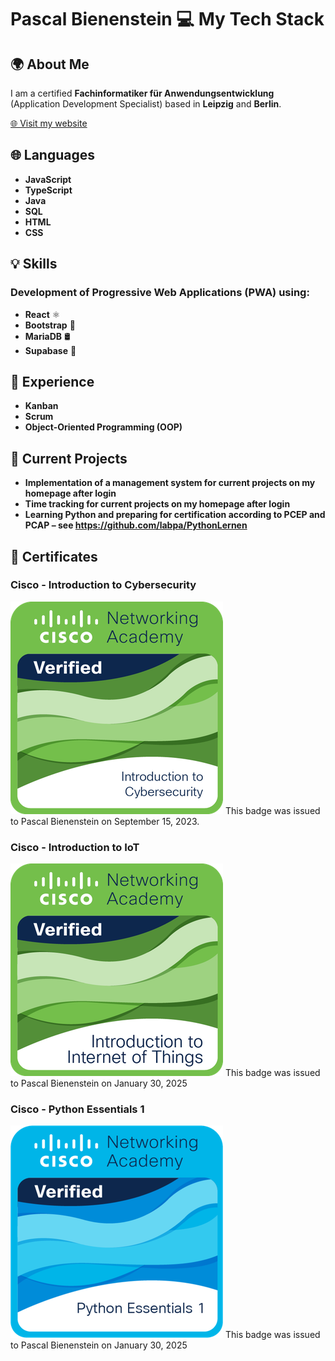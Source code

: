 # Pascal Bienenstein 💻 My Tech Stack

## 🌍 About Me
I am a certified **Fachinformatiker für Anwendungsentwicklung** (Application Development Specialist) based in **Leipzig** and **Berlin**.

[🌐 Visit my website](https://pbienenstein.de/)

## 🌐 Languages
- **JavaScript**
- **TypeScript**
- **Java**
- **SQL**
- **HTML**
- **CSS**

## 💡 Skills
### Development of Progressive Web Applications (PWA) using:
- **React** ⚛️
- **Bootstrap** 🎨
- **MariaDB** 🛢️
- **Supabase** 🚀

## 🎯 Experience
- **Kanban**
- **Scrum**
- **Object-Oriented Programming (OOP)**

## 🚀 Current Projects  
- **Implementation of a management system for current projects on my homepage after login**  
- **Time tracking for current projects on my homepage after login**  
- **Learning Python and preparing for certification according to PCEP and PCAP – see https://github.com/labpa/PythonLernen**  

## 🏅 Certificates  
### Cisco - Introduction to Cybersecurity  
![Introduction-to-Cybersecurity.png](node_modules/img/Introduction-to-Cybersecurity.png)
This badge was issued to Pascal Bienenstein on September 15, 2023.

### Cisco - Introduction to IoT
![Intro2IoT.png](node_modules/img/Intro2IoT.png)
This badge was issued to Pascal Bienenstein on January 30, 2025

### Cisco - Python Essentials 1
![Python-Essentials-1.png](node_modules/img/Python-Essentials-1.png)
This badge was issued to Pascal Bienenstein on January 30, 2025